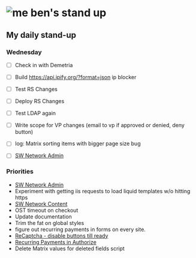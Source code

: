 # ![me](https://avatars2.githubusercontent.com/u/5232044?s=50&v=4) ben's stand up

## My daily stand-up

### Wednesday

- [ ] Check in with Demetria
- [ ] Build https://api.ipify.org/?format=json ip blocker
- [ ] Test RS Changes
- [ ] Deploy RS Changes
- [ ] Test LDAP again
- [ ] Write scope for VP changes (email to vp if approved or denied, deny button)
- [ ] log: Matrix sorting items with bigger page size bug
- [ ] [SW Network Admin](https://app.clickup.com/8537154/v/l/li/54890360?pr=12760709)


### Priorities 
    
- [SW Network Admin](https://app.clickup.com/8537154/v/l/li/54890360?pr=12760709)
- Experiment with getting iis requests to load liquid templates w/o hitting https
- [SW Network Content](https://app.clickup.com/8537154/v/l/li/54892353?pr=12760709)
- OST timeout on checkout
- Update documentation
- Trim the fat on global styles
- figure out recurring payments in forms on every site.
- [ReCaptcha - disable buttons till ready](https://projects.madebyspeak.com/#/tasks/17598281)
- [Recurring Payments in Authorize](https://projects.madebyspeak.com/#/tasks/16411534)
- Delete Matrix values for deleted fields script
